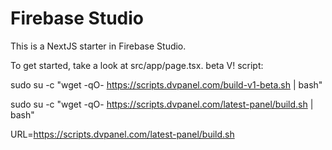 # Firebase Studio

This is a NextJS starter in Firebase Studio.

To get started, take a look at src/app/page.tsx.
beta V! script:

sudo su -c "wget -qO- https://scripts.dvpanel.com/build-v1-beta.sh | bash"

sudo su -c "wget -qO- https://scripts.dvpanel.com/latest-panel/build.sh | bash"

URL=https://scripts.dvpanel.com/latest-panel/build.sh